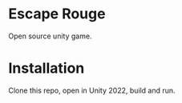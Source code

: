 # Escape Rouge
Open source unity game.

# Installation

Clone this repo, open in Unity 2022, build and run.

